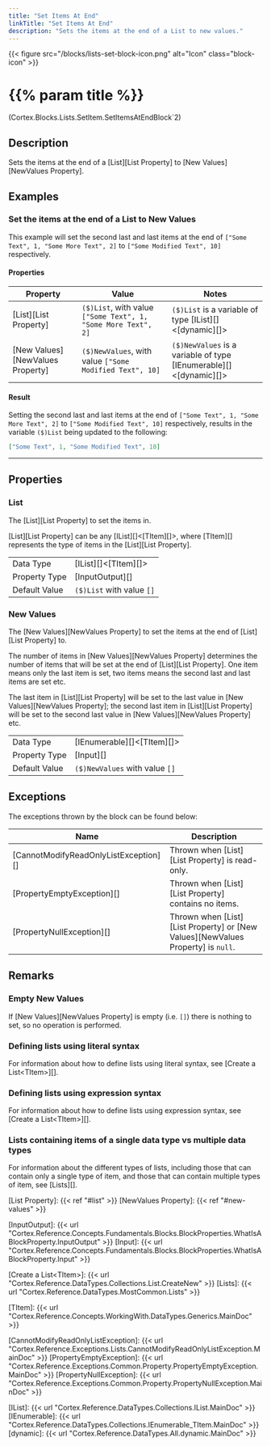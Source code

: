 ```yaml
---
title: "Set Items At End"
linkTitle: "Set Items At End"
description: "Sets the items at the end of a List to new values."
---
```


{{< figure src="/blocks/lists-set-block-icon.png" alt="Icon" class="block-icon" >}}

# {{% param title %}}

<p class="namespace">(Cortex.Blocks.Lists.SetItem.SetItemsAtEndBlock`2)</p>

## Description

Sets the items at the end of a [List][List Property] to [New Values][NewValues Property].

## Examples

### Set the items at the end of a List to New Values

This example will set the second last and last items at the end of `["Some Text", 1, "Some More Text", 2]` to `["Some Modified Text", 10]` respectively.

#### Properties

| Property           | Value                     | Notes                                    |
|--------------------|---------------------------|------------------------------------------|
| [List][List Property] | `($)List`, with value `["Some Text", 1, "Some More Text", 2]` | `($)List` is a variable of type [IList][]&lt;[dynamic][]&gt; |
| [New Values][NewValues Property] | `($)NewValues`, with value `["Some Modified Text", 10]` | `($)NewValues` is a variable of type [IEnumerable][]&lt;[dynamic][]&gt; |

#### Result

Setting the second last and last items at the end of `["Some Text", 1, "Some More Text", 2]` to `["Some Modified Text", 10]` respectively, results in the variable `($)List` being updated to the following:

```json
["Some Text", 1, "Some Modified Text", 10]
```

***

## Properties

### List

The [List][List Property] to set the items in.  

[List][List Property] can be any [IList][]&lt;[TItem][]&gt;, where [TItem][] represents the type of items in the [List][List Property].
  
| | |
|--------------------|---------------------------|
| Data Type | [IList][]&lt;[TItem][]&gt; |
| Property Type | [InputOutput][] |
| Default Value | `($)List` with value `[]` |

### New Values

The [New Values][NewValues Property] to set the items at the end of [List][List Property] to.  

The number of items in [New Values][NewValues Property] determines the number of items that will be set at the end of [List][List Property]. One item means only the last item is set, two items means the second last and last items are set etc.

The last item in [List][List Property] will be set to the last value in [New Values][NewValues Property]; the second last item in [List][List Property] will be set to the second last value in [New Values][NewValues Property] etc.

| | |
|--------------------|---------------------------|
| Data Type | [IEnumerable][]&lt;[TItem][]&gt; |
| Property Type | [Input][] |
| Default Value | `($)NewValues` with value `[]` |

## Exceptions

The exceptions thrown by the block can be found below:

| Name     | Description |
|----------|-------------|
| [CannotModifyReadOnlyListException][] | Thrown when [List][List Property] is read-only. |
| [PropertyEmptyException][] | Thrown when [List][List Property] contains no items. |
| [PropertyNullException][] | Thrown when [List][List Property] or [New Values][NewValues Property] is `null`. |

## Remarks

### Empty New Values

If [New Values][NewValues Property] is empty (i.e. `[]`) there is nothing to set, so no operation is performed.

### Defining lists using literal syntax

For information about how to define lists using literal syntax, see [Create a List&lt;TItem&gt;][].

### Defining lists using expression syntax

For information about how to define lists using expression syntax, see [Create a List&lt;TItem&gt;][].

### Lists containing items of a single data type vs multiple data types

For information about the different types of lists, including those that can contain only a single type of item, and those that can contain multiple types of item, see [Lists][].

[List Property]: {{< ref "#list" >}}
[NewValues Property]: {{< ref "#new-values" >}}

[InputOutput]: {{< url "Cortex.Reference.Concepts.Fundamentals.Blocks.BlockProperties.WhatIsABlockProperty.InputOutput" >}}
[Input]: {{< url "Cortex.Reference.Concepts.Fundamentals.Blocks.BlockProperties.WhatIsABlockProperty.Input" >}}

[Create a List&lt;TItem&gt;]: {{< url "Cortex.Reference.DataTypes.Collections.List.CreateNew" >}}
[Lists]: {{< url "Cortex.Reference.DataTypes.MostCommon.Lists" >}}

[TItem]: {{< url "Cortex.Reference.Concepts.WorkingWith.DataTypes.Generics.MainDoc" >}}

[CannotModifyReadOnlyListException]: {{< url "Cortex.Reference.Exceptions.Lists.CannotModifyReadOnlyListException.MainDoc" >}}
[PropertyEmptyException]: {{< url "Cortex.Reference.Exceptions.Common.Property.PropertyEmptyException.MainDoc" >}}
[PropertyNullException]: {{< url "Cortex.Reference.Exceptions.Common.Property.PropertyNullException.MainDoc" >}}

[IList]: {{< url "Cortex.Reference.DataTypes.Collections.IList.MainDoc" >}}
[IEnumerable]: {{< url "Cortex.Reference.DataTypes.Collections.IEnumerable_TItem.MainDoc" >}}
[dynamic]: {{< url "Cortex.Reference.DataTypes.All.dynamic.MainDoc" >}}
